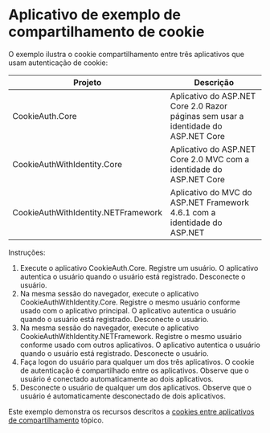 # <a name="cookie-sharing-sample-app"></a>Aplicativo de exemplo de compartilhamento de cookie

O exemplo ilustra o cookie compartilhamento entre três aplicativos que usam autenticação de cookie:

| Projeto                             | Descrição |
| ----------------------------------- | ----------- |
| CookieAuth.Core                     | Aplicativo do ASP.NET Core 2.0 Razor páginas sem usar a identidade do ASP.NET Core |
| CookieAuthWithIdentity.Core         | Aplicativo do ASP.NET Core 2.0 MVC com a identidade do ASP.NET Core |
| CookieAuthWithIdentity.NETFramework | Aplicativo do MVC do ASP.NET Framework 4.6.1 com a identidade do ASP.NET |

Instruções:

1. Execute o aplicativo CookieAuth.Core. Registre um usuário. O aplicativo autentica o usuário quando o usuário está registrado. Desconecte o usuário.
1. Na mesma sessão do navegador, execute o aplicativo CookieAuthWithIdentity.Core. Registre o mesmo usuário conforme usado com o aplicativo principal. O aplicativo autentica o usuário quando o usuário está registrado. Desconecte o usuário.
1. Na mesma sessão do navegador, execute o aplicativo CookieAuthWithIdentity.NETFramework. Registre o mesmo usuário conforme usado com outros aplicativos. O aplicativo autentica o usuário quando o usuário está registrado. Desconecte o usuário.
1. Faça logon do usuário para qualquer um dos três aplicativos. O cookie de autenticação é compartilhado entre os aplicativos. Observe que o usuário é conectado automaticamente ao dois aplicativos.
1. Desconecte o usuário de qualquer um dos aplicativos. Observe que o usuário é automaticamente desconectado de dois aplicativos.

Este exemplo demonstra os recursos descritos a [cookies entre aplicativos de compartilhamento](https://docs.microsoft.com/aspnet/core/security/data-protection/compatibility/cookie-sharing) tópico.
